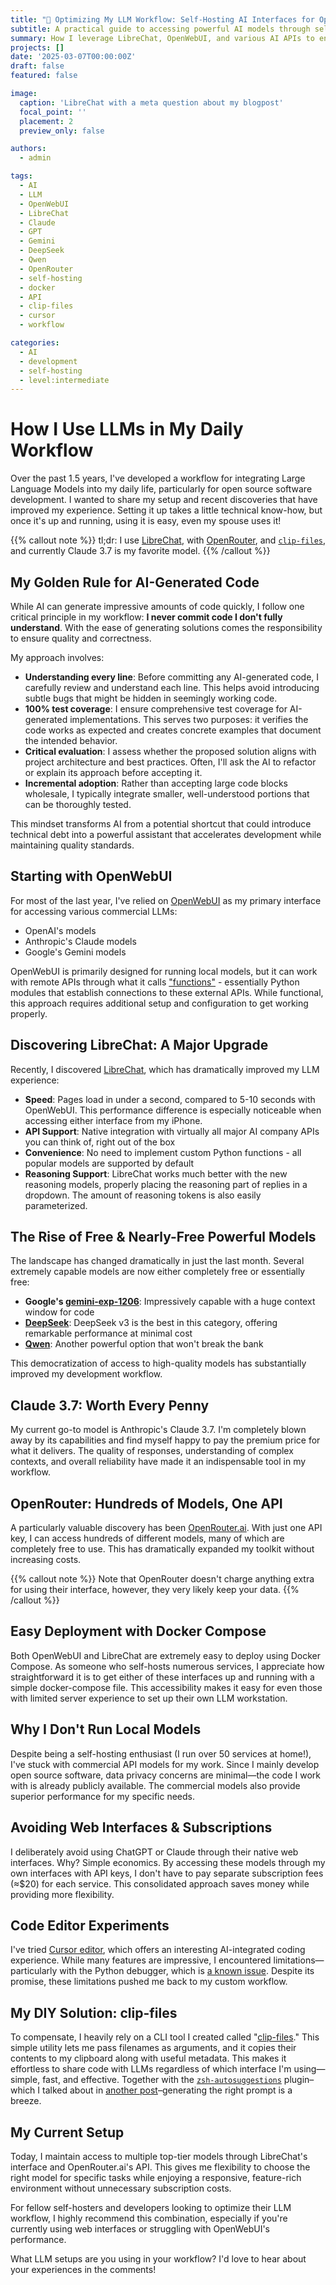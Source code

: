 ```yaml
---
title: "🧠 Optimizing My LLM Workflow: Self-Hosting AI Interfaces for Open Source Development"
subtitle: A practical guide to accessing powerful AI models through self-hosted interfaces
summary: How I leverage LibreChat, OpenWebUI, and various AI APIs to enhance my development workflow without subscriptions
projects: []
date: '2025-03-07T00:00:00Z'
draft: false
featured: false

image:
  caption: 'LibreChat with a meta question about my blogpost'
  focal_point: ''
  placement: 2
  preview_only: false

authors:
  - admin

tags:
  - AI
  - LLM
  - OpenWebUI
  - LibreChat
  - Claude
  - GPT
  - Gemini
  - DeepSeek
  - Qwen
  - OpenRouter
  - self-hosting
  - docker
  - API
  - clip-files
  - cursor
  - workflow

categories:
  - AI
  - development
  - self-hosting
  - level:intermediate
---
```


# How I Use LLMs in My Daily Workflow

Over the past 1.5 years, I've developed a workflow for integrating Large Language Models into my daily life, particularly for open source software development.
I wanted to share my setup and recent discoveries that have improved my experience.
Setting it up takes a little technical know-how, but once it's up and running, using it is easy, even my spouse uses it!

{{% callout note %}}
tl;dr: I use [LibreChat](https://www.librechat.ai/), with [OpenRouter](https://openrouter.ai/), and [`clip-files`](https://github.com/basnijholt/clip-files), and currently Claude 3.7 is my favorite model.
{{% /callout %}}

## My Golden Rule for AI-Generated Code

While AI can generate impressive amounts of code quickly, I follow one critical principle in my workflow: **I never commit code I don't fully understand**.
With the ease of generating solutions comes the responsibility to ensure quality and correctness.

My approach involves:

- **Understanding every line**: Before committing any AI-generated code, I carefully review and understand each line. This helps avoid introducing subtle bugs that might be hidden in seemingly working code.
- **100% test coverage**: I ensure comprehensive test coverage for AI-generated implementations. This serves two purposes: it verifies the code works as expected and creates concrete examples that document the intended behavior.
- **Critical evaluation**: I assess whether the proposed solution aligns with project architecture and best practices. Often, I'll ask the AI to refactor or explain its approach before accepting it.
- **Incremental adoption**: Rather than accepting large code blocks wholesale, I typically integrate smaller, well-understood portions that can be thoroughly tested.

This mindset transforms AI from a potential shortcut that could introduce technical debt into a powerful assistant that accelerates development while maintaining quality standards.

## Starting with OpenWebUI

For most of the last year, I've relied on [OpenWebUI](https://openwebui.com/) as my primary interface for accessing various commercial LLMs:

- OpenAI's models
- Anthropic's Claude models
- Google's Gemini models

OpenWebUI is primarily designed for running local models, but it can work with remote APIs through what it calls ["functions"](https://openwebui.com/functions) - essentially Python modules that establish connections to these external APIs.
While functional, this approach requires additional setup and configuration to get working properly.

## Discovering LibreChat: A Major Upgrade

Recently, I discovered [LibreChat](https://www.librechat.ai/), which has dramatically improved my LLM experience:

- **Speed**: Pages load in under a second, compared to 5-10 seconds with OpenWebUI.
This performance difference is especially noticeable when accessing either interface from my iPhone.
- **API Support**: Native integration with virtually all major AI company APIs you can think of, right out of the box
- **Convenience**: No need to implement custom Python functions - all popular models are supported by default
- **Reasoning Support**: LibreChat works much better with the new reasoning models, properly placing the reasoning part of replies in a dropdown.
The amount of reasoning tokens is also easily parameterized.

## The Rise of Free & Nearly-Free Powerful Models

The landscape has changed dramatically in just the last month.
Several extremely capable models are now either completely free or essentially free:

- **Google's [gemini-exp-1206](https://ai.google.dev/gemini-api/docs/models/experimental-models)**: Impressively capable with a huge context window for code
- **[DeepSeek](https://www.deepseek.com/)**: DeepSeek v3 is the best in this category, offering remarkable performance at minimal cost
- **[Qwen](https://qwen-ai.com/qwq-32b/)**: Another powerful option that won't break the bank

This democratization of access to high-quality models has substantially improved my development workflow.

## Claude 3.7: Worth Every Penny

My current go-to model is Anthropic's Claude 3.7.
I'm completely blown away by its capabilities and find myself happy to pay the premium price for what it delivers.
The quality of responses, understanding of complex contexts, and overall reliability have made it an indispensable tool in my workflow.

## OpenRouter: Hundreds of Models, One API

A particularly valuable discovery has been [OpenRouter.ai](https://openrouter.ai/).
With just one API key, I can access hundreds of different models, many of which are completely free to use.
This has dramatically expanded my toolkit without increasing costs.

{{% callout note %}}
Note that OpenRouter doesn't charge anything extra for using their interface, however, they very likely keep your data.
{{% /callout %}}

## Easy Deployment with Docker Compose

Both OpenWebUI and LibreChat are extremely easy to deploy using Docker Compose.
As someone who self-hosts numerous services, I appreciate how straightforward it is to get either of these interfaces up and running with a simple docker-compose file.
This accessibility makes it easy for even those with limited server experience to set up their own LLM workstation.

## Why I Don't Run Local Models

Despite being a self-hosting enthusiast (I run over 50 services at home!), I've stuck with commercial API models for my work.
Since I mainly develop open source software, data privacy concerns are minimal—the code I work with is already publicly available.
The commercial models also provide superior performance for my specific needs.

## Avoiding Web Interfaces & Subscriptions

I deliberately avoid using ChatGPT or Claude through their native web interfaces.
Why? Simple economics.
By accessing these models through my own interfaces with API keys, I don't have to pay separate subscription fees (≈$20) for each service.
This consolidated approach saves money while providing more flexibility.

## Code Editor Experiments

I've tried [Cursor editor](https://www.cursor.com/), which offers an interesting AI-integrated coding experience.
While many features are impressive, I encountered limitations—particularly with the Python debugger, which is [a known issue](https://forum.cursor.com/t/python-debugger-doesnt-launch/1661/19).
Despite its promise, these limitations pushed me back to my custom workflow.

## My DIY Solution: clip-files

To compensate, I heavily rely on a CLI tool I created called "[clip-files](https://github.com/basnijholt/clip-files/)." This simple utility lets me pass filenames as arguments, and it copies their contents to my clipboard along with useful metadata.
This makes it effortless to share code with LLMs regardless of which interface I'm using—simple, fast, and effective.
Together with the [`zsh-autosuggestions`](https://github.com/zsh-users/zsh-autosuggestions) plugin–which I talked about in [another post](../terminal-ninja/)–generating the right prompt is a breeze.

## My Current Setup

Today, I maintain access to multiple top-tier models through LibreChat's interface and OpenRouter.ai's API.
This gives me flexibility to choose the right model for specific tasks while enjoying a responsive, feature-rich environment without unnecessary subscription costs.

For fellow self-hosters and developers looking to optimize their LLM workflow, I highly recommend this combination, especially if you're currently using web interfaces or struggling with OpenWebUI's performance.

What LLM setups are you using in your workflow? I'd love to hear about your experiences in the comments!
